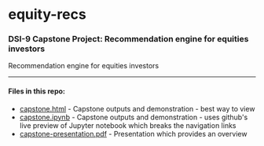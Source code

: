 # equity-recs

### DSI-9 Capstone Project: Recommendation engine for equities investors

Recommendation engine for equities investors

- - - -
#### Files in this repo:

* [capstone.html](https://algrt-hm.github.io/equity-recs/capstone.html) - Capstone outputs and demonstration - best way to view
* [capstone.ipynb](capstone.ipynb) - Capstone outputs and demonstration - uses github's live preview of Jupyter notebook which breaks the navigation links
* [capstone-presentation.pdf](capstone-presentation.pdf) - Presentation which provides an overview
